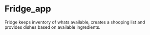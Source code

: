 # Fridge_app

Fridge keeps inventory of whats available, creates a shooping list and provides dishes based on available ingredients. 

